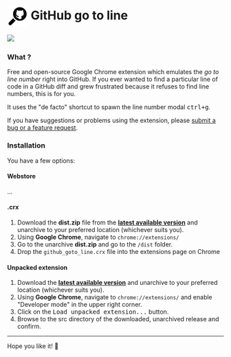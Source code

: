# <img src="/icons/48.png" align="absmiddle"> GitHub go to line

![](https://i.imgur.com/HlDcnX2.gif)

### What ?

Free and open-source Google Chrome extension which emulates the _go to line number_ right into GitHub.
If you ever wanted to find a particular line of code in a GitHub diff and grew frustrated because it refuses to find line numbers, this is for you.

It uses the "de facto" shortcut to spawn the line number modal <kbd>ctrl+g</kbd>.


If you have suggestions or problems using the extension, please [submit a bug or a feature request](https://github.com/NicoSantangelo/github-go-to-line/issues/).

### Installation

You have a few options:

#### Webstore

...

#### .crx

1. Download the **dist.zip** file from the **[latest available version](https://github.com/NicoSantangelo/github-go-to-line/releases/tag/v1.0.0)** and unarchive to your preferred location (whichever suits you).
2. Using **Google Chrome**, navigate to `chrome://extensions/`
3. Go to the unarchive **dist.zip** and go to the `/dist` folder.
4. Drop the `github_goto_line.crx` file into the extensions page on Chrome

#### Unpacked extension

1. Download the **[latest available version](https://github.com/NicoSantangelo/github-go-to-line/releases/tag/v1.0.0)** and unarchive to your preferred location (whichever suits you).
2. Using **Google Chrome**, navigate to `chrome://extensions/` and enable "Developer mode" in the upper right corner.
3. Click on the <kbd>Load unpacked extension...</kbd> button.
4. Browse to the src directory of the downloaded, unarchived release and confirm.

----

Hope you like it! :tophat:
